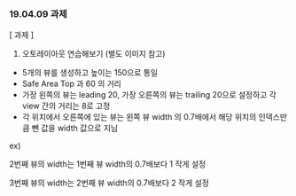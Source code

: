 <h3> 19.04.09 과제 </h3>

[ 과제 ]

1. 오토레이아웃 연습해보기 (별도 이미지 참고)
  - 5개의 뷰를 생성하고 높이는 150으로 통일
  - Safe Area Top 과 60 의 거리
  - 가장 왼쪽의 뷰는 leading 20, 가장 오른쪽의 뷰는 trailing 20으로 설정하고 각 view 간의 거리는 8로 고정
  - 각 위치에서 오른쪽에 있는 뷰는 왼쪽 뷰 width 의 0.7배에서 해당 위치의 인덱스만큼 뺀 값을 width 값으로 지님

ex)

2번째 뷰의 width는 1번째 뷰 width의 0.7배보다 1 작게 설정

3번째 뷰의 width는 2번째 뷰 width의 0.7배보다 2 작게 설정
